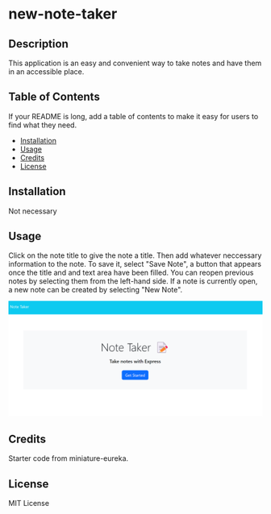 # new-note-taker

## Description

This application is an easy and convenient way to take notes and have them in an accessible place.

## Table of Contents

If your README is long, add a table of contents to make it easy for users to find what they need.

- [Installation](#installation)
- [Usage](#usage)
- [Credits](#credits)
- [License](#license)

## Installation

Not necessary

## Usage

Click on the note title to give the note a title. Then add whatever neccessary information to the note. To save it, select "Save Note", a button that appears once the title and and text area have been filled. You can reopen previous notes by selecting them from the left-hand side. If a note is currently open, a new note can be created by selecting "New Note".

![screenshot of note-taker application](public/assets/images/note-taker.png)

## Credits

Starter code from miniature-eureka.

## License

MIT License
